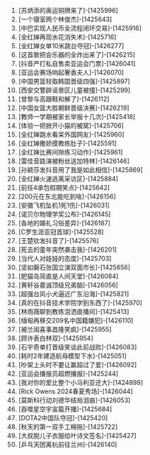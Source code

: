 
1. [苏炳添的奥运铜牌来了]-[1425996]
1. [一个寝室两个林俊杰]-[1425643]
1. [中巴实现人民币全流程闭环交易]-[1425916]
1. [全红婵再现水花消失术]-[1425716]
1. [全红婵女单10米跳台夺冠]-[1426277]
1. [这首歌把会乐器的全炸出来了]-[1426215]
1. [抖音严打私自售卖亚运会门票]-[1426041]
1. [亚运会赛场响起奢香夫人]-[1426070]
1. [中国男篮轻取韩国晋级四强]-[1425897]
1. [西安交警辟谣景区儿童被撞]-[1425299]
1. [曾黎与高跟鞋和解了]-[1426112]
1. [中国女篮大胜朝鲜晋级决赛]-[1426219]
1. [教师一学期被家长举报十几次]-[1425418]
1. [体验一把掀开小猫的被窝]-[1425706]
1. [全红婵跳水看呆外国网友]-[1425960]
1. [全红婵撒娇摸教练肚子]-[1425591]
1. [全红婵比赛间隙练习动作]-[1425961]
1. [雷佳音路演被粉丝送加特林]-[1426146]
1. [孙颖莎发抖音用了我是如此相信]-[1425869]
1. [全红婵火速逃离采访区]-[1425884]
1. [前任4承包假期笑点]-[1425642]
1. [200元在东北能吃到啥]-[1426156]
1. [安徽飞机坠机1死1伤]-[1426031]
1. [诺贝尔物理学奖公布]-[1426145]
1. [各地的婚礼习俗差异]-[1426187]
1. [C罗生涯亚冠首球]-[1425528]
1. [王楚钦发抖音了]-[1425576]
1. [死去的童年突然袭击我]-[1426201]
1. [当代人对娃娃的态度]-[1425703]
1. [坚如磐石张国立演双面市长]-[1425656]
1. [肥猫岛简直是人间天堂]-[1426084]
1. [黄轩谷嘉诚顶级兄弟脑]-[1426056]
1. [超强台风小犬逼近广东沿海]-[1425821]
1. [真的在抖音技术学院学到东西了]-[1425970]
1. [林雨薇聊到教练泪洒直播间]-[1425413]
1. [缅甸再移交209名中国籍嫌犯]-[1426110]
1. [被兰闺喜事昌隆笑疯]-[1425955]
1. [顾许表白林双]-[1425954]
1. [石宇奇单打晋级笑谈此前战败]-[1426083]
1. [耗时2年建造航母模型下水]-[1425051]
1. [吵架上头时不要让赢超过了爱]-[1426092]
1. [亚运会播报员超燃播报]-[1425244]
1. [我对你的爱比整个小马利亚还大]-[1424898]
1. [Rick Owens 2024春夏秀场]-[1426044]
1. [莫斯科行动刘德华结局泪崩]-[1426053]
1. [吞噬星空宇宙篇开播]-[1425684]
1. [DOTA2中国队夺冠]-[1425420]
1. [秋天的第一双手工棉拖]-[1425722]
1. [大叔脱儿子衣服给叶诗文签名]-[1425427]
1. [乒乓天团离杭前往兰州]-[1426140]